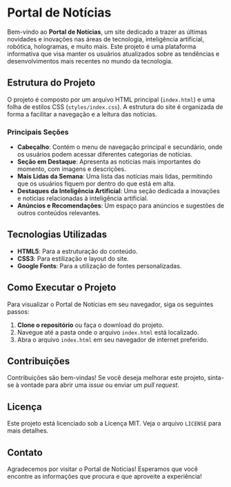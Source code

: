 # Portal de Notícias

Bem-vindo ao **Portal de Notícias**, um site dedicado a trazer as últimas novidades e inovações nas áreas de tecnologia, inteligência artificial, robótica, hologramas, e muito mais. Este projeto é uma plataforma informativa que visa manter os usuários atualizados sobre as tendências e desenvolvimentos mais recentes no mundo da tecnologia.

## Estrutura do Projeto

O projeto é composto por um arquivo HTML principal (`index.html`) e uma folha de estilos CSS (`styles/index.css`). A estrutura do site é organizada de forma a facilitar a navegação e a leitura das notícias.

### Principais Seções

- **Cabeçalho**: Contém o menu de navegação principal e secundário, onde os usuários podem acessar diferentes categorias de notícias.
- **Seção em Destaque**: Apresenta as notícias mais importantes do momento, com imagens e descrições.
- **Mais Lidas da Semana**: Uma lista das notícias mais lidas, permitindo que os usuários fiquem por dentro do que está em alta.
- **Destaques da Inteligência Artificial**: Uma seção dedicada a inovações e notícias relacionadas à inteligência artificial.
- **Anúncios e Recomendações**: Um espaço para anúncios e sugestões de outros conteúdos relevantes.

## Tecnologias Utilizadas

- **HTML5**: Para a estruturação do conteúdo.
- **CSS3**: Para estilização e layout do site.
- **Google Fonts**: Para a utilização de fontes personalizadas.

## Como Executar o Projeto

Para visualizar o Portal de Notícias em seu navegador, siga os seguintes passos:

1. **Clone o repositório** ou faça o download do projeto.
2. Navegue até a pasta onde o arquivo `index.html` está localizado.
3. Abra o arquivo `index.html` em seu navegador de internet preferido.

## Contribuições

Contribuições são bem-vindas! Se você deseja melhorar este projeto, sinta-se à vontade para abrir uma *issue* ou enviar um *pull request*.

## Licença

Este projeto está licenciado sob a Licença MIT. Veja o arquivo `LICENSE` para mais detalhes.

## Contato

Agradecemos por visitar o Portal de Notícias! Esperamos que você encontre as informações que procura e que aproveite a experiência!
